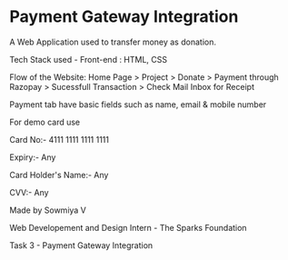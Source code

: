 # Payment Gateway Integration




A Web Application used to transfer money as donation.


Tech Stack used - Front-end : HTML, CSS


Flow of the Website: Home Page > Project > Donate > Payment through Razopay > Sucessfull Transaction > Check Mail Inbox for Receipt


Payment tab have basic fields such as name, email & mobile number


For demo card use

Card No:- 4111 1111 1111 1111

Expiry:- Any

Card Holder's Name:- Any

CVV:- Any


Made by Sowmiya V

Web Developement and Design Intern - The Sparks Foundation

Task 3 - Payment Gateway Integration
